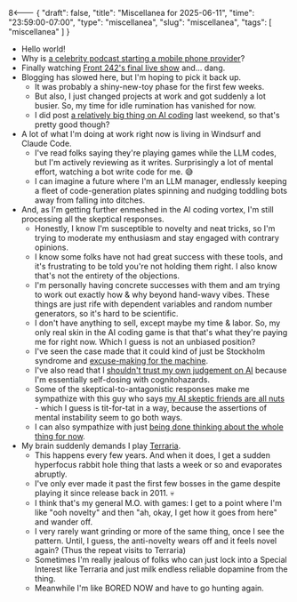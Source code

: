 8<--- { "draft": false, "title": "Miscellanea for 2025-06-11", "time": "23:59:00-07:00", "type": "miscellanea", "slug": "miscellanea", "tags": [ "miscellanea" ] }

- Hello world!
- Why is [a celebrity podcast starting a mobile phone provider](https://www.hollywoodreporter.com/business/business-news/smartless-mobile-jason-bateman-will-arnett-mobile-business-1236261243/)?
- Finally watching [Front 242's final live show](https://www.youtube.com/watch?app=desktop&v=vbwSXVRwKUo) and... dang.
- Blogging has slowed here, but I'm hoping to pick it back up.
	- It was probably a shiny-new-toy phase for the first few weeks.
	- But also, I just changed projects at work and got suddenly a lot busier. So, my time for idle rumination has vanished for now.
	- I did post [a relatively big thing on AI coding](https://blog.lmorchard.com/2025/06/07/semi-automatic-coding/) last weekend, so that's pretty good though?
- A lot of what I'm doing at work right now is living in Windsurf and Claude Code. 
	- I've read folks saying they're playing games while the LLM codes, but I'm actively reviewing as it writes. Surprisingly a lot of mental effort, watching a bot write code for me. 😅
	- I can imagine a future where I'm an LLM manager, endlessly keeping a fleet of code-generation plates spinning and nudging toddling bots away from falling into ditches.
- And, as I'm getting further enmeshed in the AI coding vortex, I'm still processing all the skeptical responses.
	- Honestly, I know I'm susceptible to novelty and neat tricks, so I'm trying to moderate my enthusiasm and stay engaged with contrary opinions.
	- I know some folks have not had great success with these tools, and it's frustrating to be told you're not holding them right. I also know that's not the entirety of the objections.
	- I'm personally having concrete successes with them and am trying to work out exactly how & why beyond hand-wavy vibes. These things are just rife with dependent variables and random number generators, so it's hard to be scientific.
	- I don't have anything to sell, except maybe my time & labor. So, my only real skin in the AI coding game is that that's what they're paying me for right now. Which I guess is not an unbiased position?
	- I've seen the case made that it could kind of just be Stockholm syndrome and [excuse-making for the machine](https://ferd.ca/the-gap-through-which-we-praise-the-machine.html).
	- I've also read that I [shouldn't trust my own judgement on AI](https://www.baldurbjarnason.com/2025/trusting-your-own-judgement-on-ai/) because I'm essentially self-dosing with cognitohazards.
	- Some of the skeptical-to-antagonistic responses make me sympathize with this guy who says [my AI skeptic friends are all nuts](https://fly.io/blog/youre-all-nuts/) - which I guess is tit-for-tat in a way, because the assertions of mental instability seem to go both ways.
	- I can also sympathize with just [being done thinking about the whole thing for now](https://blog.glyph.im/2025/06/i-think-im-done-thinking-about-genai-for-now.html).
- My brain suddenly demands I play [Terraria](https://www.terraria.org/).
	- This happens every few years. And when it does, I get a sudden hyperfocus rabbit hole thing that lasts a week or so and evaporates abruptly.
	- I've only ever made it past the first few bosses in the game despite playing it since release back in 2011. 💀
	- I think that's my general M.O. with games: I get to a point where I'm like "ooh novelty" and then "ah, okay, I get how it goes from here" and wander off.
	- I very rarely want grinding or more of the same thing, once I see the pattern. Until, I guess, the anti-novelty wears off and it feels novel again? (Thus the repeat visits to Terraria)
	- Sometimes I'm really jealous of folks who can just lock into a Special Interest like Terraria and just milk endless reliable dopamine from the thing.
	- Meanwhile I'm like BORED NOW and have to go hunting again.
